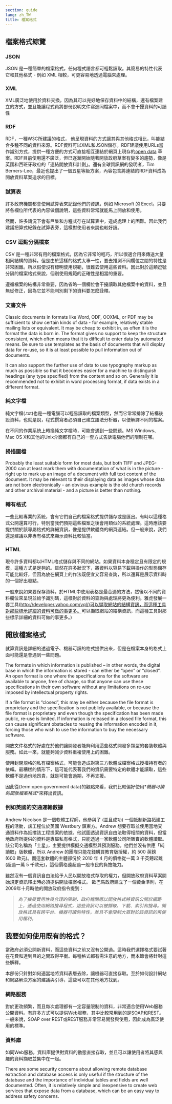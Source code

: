 ```yaml
---
section: guide
lang: zh_TW
title: 檔案格式
---
```


## 檔案格式綜覽

### JSON

JSON 是一種簡單的檔案格式，任何程式語言都可輕鬆讀取。其簡易的特性代表它和其他格式 - 例如 XML 相較，可更容易地透過電腦來處理。

### XML

XML廣泛地使用於資料交換，因為其可以完好地保存資料中的結構，還有檔案建立的方式，並且能讓程式員將部份說明文件寫進同檔案中，而不會干擾資料的可讀性

### RDF

RDF，一種W3C所建議的格式， 他呈現資料的方式讓其與其他格式相比，叫能結合多種不同的資料來源。RDF資料可以XML和JSON儲存。RDF建議使用URLs當作識別方式，提供一種方便的方式可直接相互連結於網頁上現存的[open data](/glossary/zh_TW/terms/open-data/) 草案。RDF目前使用還不廣泛，但已逐漸開始隨著開放政府草案有變多的趨勢，像是英國和西班牙政府的「連結開放資料計劃」。還有全球資訊網的發明者，Tim Berners-Lee，最近也提出了一個五星等級方案，內容包含將連結的RDF資料成為開放資料草案追求的目標。

### 試算表

許多政府機關都會使用試算表來記錄他們的資訊，例如 Microsoft 的 Excel。只要將各欄位所代表的內容做個說明，這些資料常常就能馬上開放和使用。

然而，許多請況下會有巨集和方程式存在試算表中，造成處理上的困難。因此我們建議把算式紀錄在試算表旁，這樣對使用者來說也較好讀。

### CSV 逗點分隔檔案

CSV 是一種非常有用的檔案格式，因為它非常的輕巧，所以很適合用來傳送大量相同結構的資料。但是由於這樣的格式太專一性，要去推測不同欄位之間的特性是非常困難。所以假使沒有標明使用規範，很難去使用這些資料。因此對於這類逗號分隔的檔案格式來說，個別使用規範的正確性是相當的重要。

遵循檔案的結構非常重要，因為省略一個欄位會干擾讀取其他檔案中的資料，並且無從修正，因為它並不能判別剩下的資料要怎麼詮釋。

### 文書文件

Classic documents in formats like Word, ODF, OOXML, or PDF may be sufficient to show certain kinds of data - for example, relatively stable mailing lists or equivalent. It may be cheap to exhibit in, as often it is the format the data is born in. The format gives no support to keep the structure consistent, which often means that it is difficult to enter data by automated means. Be sure to use templates as the basis of documents that will display data for re-use, so it is at least possible to pull information out of documents.

It can also support the further use of data to use typography markup as much as possible so that it becomes easier for a machine to distinguish headings (any type specified) from the content and so on. Generally it is recommended not to exhibit in word processing format, if data exists in a different format.

### 純文字檔

純文字檔(.txt)也是一種電腦可以輕易讀取的檔案類型，然而它常常排除了結構後設資料，也就是說，程式撰寫者必須自己建立語法分析器，以便解譯不同的檔案。

在不同的作業系統上轉換純文字檔時，可能會遇到一些問題。MS Windows、Mac OS X和其他的Unix介面都有自己的一套方式告訴電腦他們的限制在哪。

### 掃描圖檔

Probably the least suitable form for most data, but both TIFF and JPEG-2000 can at least mark them with documentation of what is in the picture - right up to mark up an image of a document with full text content of the document. It may be relevant to their displaying data as images whose data are not born electronically - an obvious example is the old church records and other archival material - and a picture is better than nothing.

### 轉有格式

一些比較專業的系統，會有它們自己的檔案格式提供儲存或是匯出。有時以這種格式公開還算可行，特別當我們預期這些檔案之後會用類似的系統處理。這時應該要提供關於該專屬格式的詳細資訊，像是提供軟體商的網頁連結。但一般來說，我們還是建議以非專有格式來顯示資料比較恰當。

### HTML

現今許多資料都以HTML格式儲存與不同的網站。如果資料本身穩定且有限定的規模，這種方式是足夠的。雖然在許多狀況下，將資料以容易下載與操作的型態儲存可能比較好，但因為放在網頁上的作法既便宜又容易查詢，所以還算是展示資料時的一個好出發點。

一般來說如果要保存資料，於HTML中使用表格是最合適的方法，然後以不同的資料欄位來呈現並給予識別碼，這樣對於資料的查詢與處理將更為便利。雅虎發展一套工具([http://developer.yahoo.com/yql/)可以擷取網站的結構資訊，而這種工具對那些標示詳細的資料可做的事更多。](http://developer.yahoo.com/yql/)可以擷取網站的結構資訊，而這種工具對那些標示詳細的資料可做的事更多。)

## 開放檔案格式

就算資訊是詳細的透過電子、機器可讀的格式提供出來，但是在檔案本身的格式上面可能還是會遇到一些問題。

The formats in which information is published – in other words, the digital base in which the information is stored - can either be “open” or “closed”. An open format is one where the specifications for the software are available to anyone, free of charge, so that anyone can use these specifications in their own software without any limitations on re-use imposed by intellectual property rights.

If a file format is “closed”, this may be either because the file format is proprietary and the specification is not publicly available, or because the file format is proprietary and even though the specification has been made public, re-use is limited. If information is released in a closed file format, this can cause significant obstacles to reusing the information encoded in it, forcing those who wish to use the information to buy the necessary software.

開放文件格式的好處在於他們讓開發者能夠利用這些格式開發多類型的套裝軟體與服務。如此一來，就能夠減少資料重複使用上的困難。

使用封閉規格的私有檔案格式，可能會造成對第三方軟體或檔案格式授權持有者的依賴。最糟糕的情形下，這可能代表著我們的資訊需要特定的軟體才能讀取，這些軟體不是過份地昂貴，就是可能會過期，不再支援。

因此從{term:open government data}的觀點來看，我們比較偏好使用\**機器可讀的開放檔案格式*\*來釋出資訊。

### 例如英國的交通運輸數據

Andrew Nicolson 是一個軟體工程師，他參與了 (並且成功) 一個抵制新路拓建工程的活動，該工程位於英國 Westbury 鎮東方。Andrew 想要存取並使用當地交通資料作為抵擋該工程提案的依據。他試圖透過資訊自由法取得相關的資料，但當地政府所提供的資料是專屬私有格式，只能透過一家軟體公司所販賣的軟體讀取。該公司名稱為「土星」，主要提供模擬交通模型與預測服務。他們並沒有供應「純讀取」版軟體，所以 Andrew 的團隊只能花錢購買教育版授權，約 500 英鎊 (600 歐元)。而這套軟體的主體部份於 2010 年 4 月的價格從一萬 3 千英鎊起跳(超過一萬 5 千歐元)，這個價格遠超過一般市民的負擔能力。

雖然沒有一個資訊自由法給予人民以開放格式存取的權力，但開放政府資料草案開始規定資訊釋出時必須提供開放檔案格式。 歐巴馬政府建立了一個黃金準則，在2009年十月時他的開放政府指令提到：

> *為了擴展實用性與合理的限制，政府機關應以開放格式將資訊公開於網路上，透過使用網路搜尋程式，這些資訊可以被擷取、下載、索引和搜尋。開放格式具有跨平台、機器可讀的特性，並且不會限制大眾對於該資訊的再使用權利。*

## 我要如何使用既有的格式？

當政府必須公開新資料，而這些資料之前又沒有公開過。這時我們選擇格式要試著在花費和達到目的之間取得平衡。每種格式都有需注意的地方，而本節會將針對這些解釋。

本部份只針對如何適當地將資料表層去除，讓機器可直接存取。至於如何設計網站和網路解決方案的建議與引導，這些可以在其他地方找到。

### 網路服務

對於更改頻繁，而且每次處理都有一定容量限制的資料，非常適合使用Web服務公開資料。有許多方式可以提供Web服務，其中比較常用到的是SOAP和REST。一般來說，SOAP over REST或REST服務非常容易開發與使用，因此成為廣泛使用的標準。

### 資料庫

如同Web服務，資料庫提供對資料的動態直接存取，並且可以讓使用者將其感興趣的資料擷取並集中在一起。

There are some security concerns about allowing remote database extraction and database access is only useful if the structure of the database and the importance of individual tables and fields are well documented. Often, it is relatively simple and inexpensive to create web services that expose data from a database, which can be an easy way to address safety concerns.